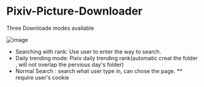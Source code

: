 # Pixiv-Picture-Downloader
Three Downloade modes available


![image](https://user-images.githubusercontent.com/70998992/199743393-9ae1f2b5-f953-4133-9224-55cbfd5f3884.png)

* Searching with rank: Use user to enter the way to search.
* Daily trending mode: Pixiv daily trending rank(automatic creat the folder , will not overlap the pervious day's folder)
* Normal Search : search what user type in, can chose the page. 
** require user's cookie

